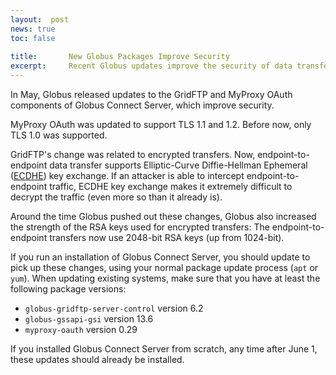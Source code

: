```yaml
---
layout:  post
news: true
toc: false
   
title:       New Globus Packages Improve Security
excerpt:     Recent Globus updates improve the security of data transfer and OAuth authentication.  Read on for details, and be sure to upgrade your Globus Connect Server installation soon!
---
```


In May, Globus released updates to the GridFTP and MyProxy OAuth components of
Globus Connect Server, which improve security.

MyProxy OAuth was updated to support TLS 1.1 and 1.2.  Before now, only TLS 1.0
was supported.

GridFTP's change was related to encrypted transfers.  Now, endpoint-to-endpoint
data transfer supports Elliptic-Curve Diffie-Hellman Ephemeral
([ECDHE](https://en.wikipedia.org/wiki/Elliptic-curve_Diffie–Hellman)) key
exchange.  If an attacker is able to intercept endpoint-to-endpoint traffic,
ECDHE key exchange makes it extremely difficult to decrypt the traffic (even
more so than it already is).

Around the time Globus pushed out these changes, Globus also increased the
strength of the RSA keys used for encrypted transfers: The endpoint-to-endpoint
transfers now use 2048-bit RSA keys (up from 1024-bit).

If you run an installation of Globus Connect Server, you should update to pick
up these changes, using your normal package update process (`apt` or `yum`).
When updating existing systems, make sure that you have at least the following
package versions:

* `globus-gridftp-server-control` version 6.2
* `globus-gssapi-gsi` version 13.6
* `myproxy-oauth` version 0.29

If you installed Globus Connect Server from scratch, any time after June 1,
these updates should already be installed.
